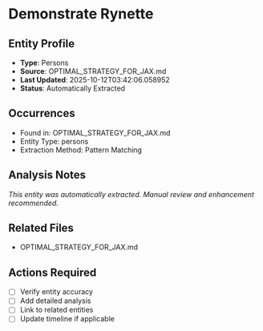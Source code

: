 # Demonstrate Rynette

## Entity Profile
- **Type**: Persons
- **Source**: OPTIMAL_STRATEGY_FOR_JAX.md
- **Last Updated**: 2025-10-12T03:42:06.058952
- **Status**: Automatically Extracted

## Occurrences
- Found in: OPTIMAL_STRATEGY_FOR_JAX.md
- Entity Type: persons
- Extraction Method: Pattern Matching

## Analysis Notes
*This entity was automatically extracted. Manual review and enhancement recommended.*

## Related Files
- OPTIMAL_STRATEGY_FOR_JAX.md

## Actions Required
- [ ] Verify entity accuracy
- [ ] Add detailed analysis
- [ ] Link to related entities
- [ ] Update timeline if applicable
